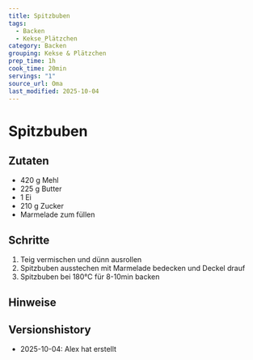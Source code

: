 ```yaml
---
title: Spitzbuben
tags:
  - Backen
  - Kekse_Plätzchen
category: Backen
grouping: Kekse & Plätzchen
prep_time: 1h
cook_time: 20min
servings: "1"
source_url: Oma
last_modified: 2025-10-04
---
```

# Spitzbuben

## Zutaten
- 420 g Mehl
- 225 g Butter
- 1 Ei
- 210 g Zucker
- Marmelade zum füllen
## Schritte
1. Teig vermischen und dünn ausrollen
2. Spitzbuben ausstechen mit Marmelade bedecken und Deckel drauf
3. Spitzbuben bei 180°C für 8-10min backen

## Hinweise

## Versionshistory
- 2025-10-04: Alex hat erstellt

  

<!-- Ende der Vorlage -->
<!-- MARKER FOR MAPPER SCRIPT -->